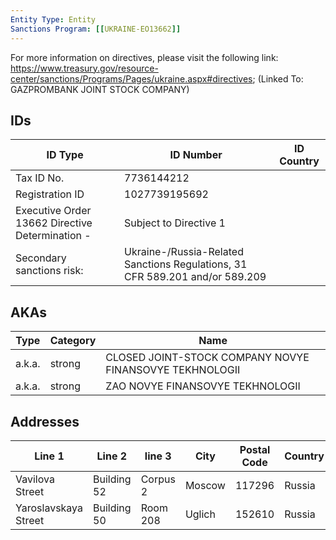 ```yaml
---
Entity Type: Entity
Sanctions Program: [[UKRAINE-EO13662]]
---
```

For more information on directives, please visit the following link: https://www.treasury.gov/resource-center/sanctions/Programs/Pages/ukraine.aspx#directives; (Linked To: GAZPROMBANK JOINT STOCK COMPANY)

## IDs
| ID Type | ID Number | ID Country |
|---------|-----------|------------|
| Tax ID No. | 7736144212 |  |
| Registration ID | 1027739195692 |  |
| Executive Order 13662 Directive Determination - | Subject to Directive 1 |  |
| Secondary sanctions risk: | Ukraine-/Russia-Related Sanctions Regulations, 31 CFR 589.201 and/or 589.209 |  |


## AKAs
| Type | Category | Name      | 
|------|----------|-----------|
| a.k.a. | strong | CLOSED JOINT-STOCK COMPANY NOVYE FINANSOVYE TEKHNOLOGII |
| a.k.a. | strong | ZAO NOVYE FINANSOVYE TEKHNOLOGII |


## Addresses
| Line 1 | Line 2 | line 3 | City | Postal Code| Country | 
|--------|--------|--------|------|------------|---------|
| Vavilova Street | Building 52 | Corpus 2 | Moscow | 117296 | Russia |
| Yaroslavskaya Street | Building 50 | Room 208 | Uglich | 152610 | Russia |

